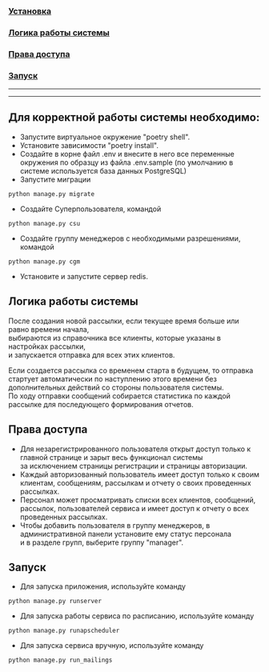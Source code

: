 ### [Установка](#title1)
### [Логика работы системы](#title2)
### [Права доступа](#title3)
### [Запуск](#title4)

---

---

## <a id="title1">Для корректной работы системы необходимо:</a>

- Запустите виртуальное окружение "poetry shell".
- Установите зависимости "poetry install".
- Создайте в корне файл .env и внесите в него все переменные окружения по образцу из файла .env.sample (по умолчанию в
  системе
  используется база данных PostgreSQL)
- Запустите миграции
```shell
python manage.py migrate
```
- Создайте Суперпользователя, командой
```shell
python manage.py csu
```
- Создайте группу менеджеров с необходимыми разрешениями, командой 
```shell
python manage.py cgm
```
- Установите и запустите сервер redis.

<a id="title2">Логика работы системы</a>
---
После создания новой рассылки, если текущее время больше или равно времени начала,  
выбираются из справочника все клиенты, которые указаны в настройках рассылки,  
и запускается отправка для всех этих клиентов.  

Если создается рассылка со временем старта в будущем, то отправка  
стартует автоматически по наступлению этого времени без дополнительных действий со стороны пользователя системы.  
По ходу отправки сообщений собирается статистика по каждой рассылке для последующего формирования отчетов.

<a id="title3">Права доступа</a>
---

- Для незарегистрированного пользователя открыт доступ только к главной странице и зарыт весь функционал системы  
  за исключением страницы регистрации и страницы авторизации.
- Каждый авторизованный пользователь имеет доступ только к своим клиентам, сообщениям, рассылкам и отчету о своих
  проведенных рассылках.
- Персонал может просматривать списки всех клиентов, сообщений, рассылок, пользователей сервиса и имеет доступ к отчету
  о всех проведенных рассылках.
- Чтобы добавить пользователя в группу менеджеров, в административной панели установите ему статус персонала  
и в разделе групп, выберите группу "manager".

<a id="title4">Запуск</a>
---

- Для запуска приложения, используйте команду 
```shell
python manage.py runserver
```
- Для запуска работы сервиса по расписанию, используйте команду
```shell
python manage.py runapscheduler
```
- Для запуска сервиса вручную, используйте команду
```shell
python manage.py run_mailings
```